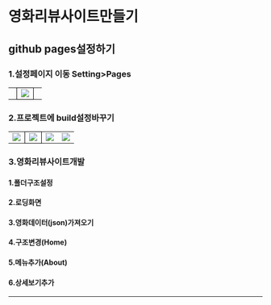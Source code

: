 # 영화리뷰사이트만들기

## github pages설정하기
### 1.설정페이지 이동 Setting>Pages
<table style=" border-collapse: collapse; border:none;">
  <tr>
    <td style=" border: none;"></td>
    <td style=" border: 1px solid black;">
      <img src="https://github.com/user-attachments/assets/b33330e3-0dd8-4b97-948b-76aefeb93abe"/>
    </td style=" border: none;">
    <td></td>
  </tr>
</table>

### 2.프로젝트에 build설정바꾸기
<table style=" border-collapse: collapse; border:none;">
  <tr>
    <td style=" border: none;">
      <img src="https://github.com/user-attachments/assets/0c0326b1-a170-4cf2-9390-2007e49abf27"/>
    </td>
    <td style=" border: 1px solid black;">
      <img src="https://github.com/user-attachments/assets/8a9aa75f-48e2-42c1-8350-73f2e740716c"/>
    </td style=" border: none;">
    <td>
      <img src="https://github.com/user-attachments/assets/737879ac-82db-43dc-b1f9-f9e3a8d56872"/>
    </td>
    <td>
      <img src="https://github.com/user-attachments/assets/0b194563-0a99-4e98-b2cc-91f8edb0c8aa"/>
    </td>
  </tr>
</table>

### 3.영화리뷰사이트개발

####   1.폴더구조설정

####   2.로딩화면

####   3.영화데이터(json)가져오기

####   4.구조변경(Home)

####   5.메뉴추가(About)

####   6.상세보기추가

-------------



